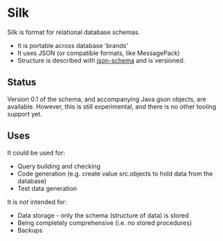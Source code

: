 Silk
===============================

Silk is format for relational database schemas.

* It is portable across database 'brands'
* It uses JSON (or compatible formats, like MessagePack)
* Structure is described with [json-schema](https://json-schema.org/) and is versioned.

Status
-------------------------------

Version 0.1 of the schema, and accompanying Java gson objects, are available. However, this is still experimental, and there is no other tooling support yet.

Uses
-------------------------------

It could be used for:

* Query building and checking
* Code generation (e.g. create value src.objects to hold data from the database)
* Test data generation

It is _not_ intended for:

* Data storage - only the schema (structure of data) is stored
* Being completely comprehensive (i.e. no stored procedures)
* Backups

